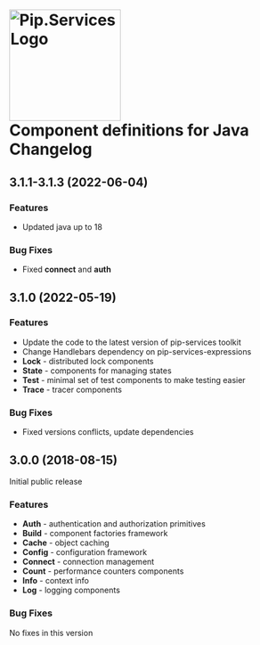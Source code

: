 # <img src="https://uploads-ssl.webflow.com/5ea5d3315186cf5ec60c3ee4/5edf1c94ce4c859f2b188094_logo.svg" alt="Pip.Services Logo" width="200"> <br/> Component definitions for Java Changelog

## <a name="3.1.1-3.1.3"></a> 3.1.1-3.1.3 (2022-06-04)

### Features
- Updated java up to 18

### Bug Fixes
* Fixed **connect** and **auth**

## <a name="3.1.0"></a> 3.1.0 (2022-05-19)

### Features
- Update the code to the latest version of pip-services toolkit
- Change Handlebars dependency on pip-services-expressions
- **Lock** -  distributed lock components
- **State** - components for managing states
- **Test** - minimal set of test components to make testing easier
- **Trace** - tracer components

### Bug Fixes
- Fixed versions conflicts, update dependencies

## <a name="3.0.0"></a> 3.0.0 (2018-08-15)

Initial public release

### Features
- **Auth** - authentication and authorization primitives
- **Build** - component factories framework
- **Cache** - object caching
- **Config** - configuration framework
- **Connect** - connection management
- **Count** - performance counters components
- **Info** - context info
- **Log** - logging components

### Bug Fixes
No fixes in this version

